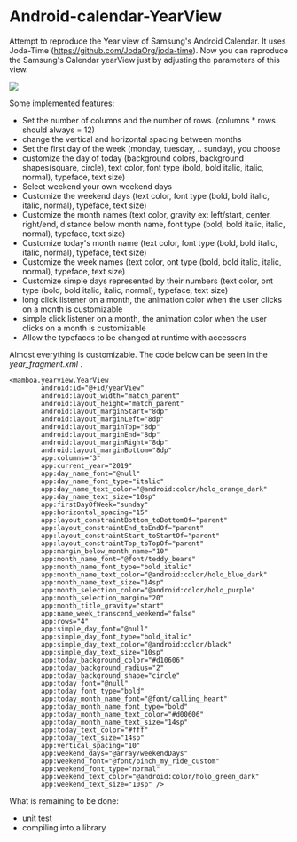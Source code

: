 # Android-calendar-YearView
Attempt to reproduce the Year view of Samsung's Android Calendar. It uses Joda-Time (https://github.com/JodaOrg/joda-time).
Now you can reproduce the Samsung's Calendar yearView just by adjusting the parameters of this view.

![](https://github.com/maxime-kouemo/Android-calendar-YearView/tree/master/demo_files/demo_year_view.gif)

Some implemented features:
- Set the number of columns and the number of rows. (columns * rows should always = 12)
- change the vertical and horizontal spacing between months
- Set the first day of the week (monday, tuesday, .. sunday), you choose
- customize the day of today (background colors, background shapes(square, circle),  text color, font type (bold, bold italic, italic, normal), typeface, text size)
- Select weekend your own weekend days
- Customize the weekend days (text color, font type (bold, bold italic, italic, normal), typeface, text size)
- Customize the month names (text color, gravity ex: left/start, center, right/end, distance below month name, font type (bold, bold italic, italic, normal), typeface, text size)
- Customize today's month name (text color, font type (bold, bold italic, italic, normal), typeface, text size)
- Customize the week names (text color, ont type (bold, bold italic, italic, normal), typeface, text size)
- Customize simple days represented by their numbers (text color, ont type (bold, bold italic, italic, normal), typeface, text size)
- long click listener on a month, the animation color when the user clicks on a month is customizable 
- simple click listener on a month, the animation color when the user clicks on a month is customizable 
- Allow the typefaces to be changed at runtime with accessors

Almost everything is customizable. The code below can be seen in the *year_fragment.xml* .

```
<mamboa.yearview.YearView
        android:id="@+id/yearView"
        android:layout_width="match_parent"
        android:layout_height="match_parent"
        android:layout_marginStart="8dp"
        android:layout_marginLeft="8dp"
        android:layout_marginTop="8dp"
        android:layout_marginEnd="8dp"
        android:layout_marginRight="8dp"
        android:layout_marginBottom="8dp"
        app:columns="3"
        app:current_year="2019"
        app:day_name_font="@null"
        app:day_name_font_type="italic"
        app:day_name_text_color="@android:color/holo_orange_dark"
        app:day_name_text_size="10sp"
        app:firstDayOfWeek="sunday"
        app:horizontal_spacing="15"
        app:layout_constraintBottom_toBottomOf="parent"
        app:layout_constraintEnd_toEndOf="parent"
        app:layout_constraintStart_toStartOf="parent"
        app:layout_constraintTop_toTopOf="parent"
        app:margin_below_month_name="10"
        app:month_name_font="@font/teddy_bears"
        app:month_name_font_type="bold_italic"
        app:month_name_text_color="@android:color/holo_blue_dark"
        app:month_name_text_size="14sp"
        app:month_selection_color="@android:color/holo_purple"
        app:month_selection_margin="20"
        app:month_title_gravity="start"
        app:name_week_transcend_weekend="false"
        app:rows="4"
        app:simple_day_font="@null"
        app:simple_day_font_type="bold_italic"
        app:simple_day_text_color="@android:color/black"
        app:simple_day_text_size="10sp"
        app:today_background_color="#d10606"
        app:today_background_radius="2"
        app:today_background_shape="circle"
        app:today_font="@null"
        app:today_font_type="bold"
        app:today_month_name_font="@font/calling_heart"
        app:today_month_name_font_type="bold"
        app:today_month_name_text_color="#d00606"
        app:today_month_name_text_size="14sp"
        app:today_text_color="#fff"
        app:today_text_size="14sp"
        app:vertical_spacing="10"
        app:weekend_days="@array/weekendDays"
        app:weekend_font="@font/pinch_my_ride_custom"
        app:weekend_font_type="normal"
        app:weekend_text_color="@android:color/holo_green_dark"
        app:weekend_text_size="10sp" />
```

What is remaining to be done:
- unit test
- compiling into a library
